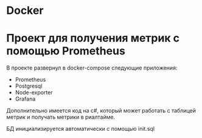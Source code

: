 # Docker
<h1>Проект для получения метрик с помощью Prometheus</h1>
<p>В проекте развернул в docker-compose следующие приложения:</p>
<ul>
  <li>Prometheus</li>
  <li>Postgresql</li>
  <li>Node-exporter</li>
  <li>Grafana</li>
</ul>
<p>Дополнительно имеется код на c#, который может работать с таблицей метрик и получать метрики в риалтайме.</p>
<p>БД инициализируется автоматически с помощью init.sql</p>
